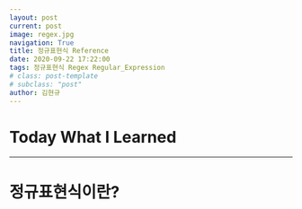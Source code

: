 ```yaml
---
layout: post
current: post
image: regex.jpg
navigation: True
title: 정규표현식 Reference
date: 2020-09-22 17:22:00
tags: 정규표현식 Regex Regular_Expression
# class: post-template
# subclass: "post"
author: 김현규
---
```


# Today What I Learned

<hr>

# 정규표현식이란?
